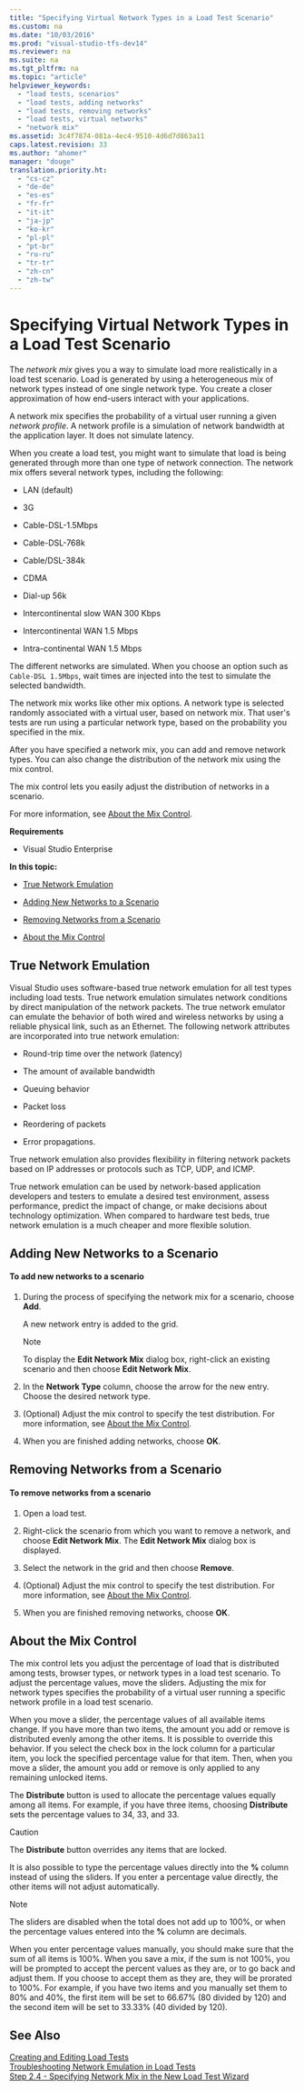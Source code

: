 ```yaml
---
title: "Specifying Virtual Network Types in a Load Test Scenario"
ms.custom: na
ms.date: "10/03/2016"
ms.prod: "visual-studio-tfs-dev14"
ms.reviewer: na
ms.suite: na
ms.tgt_pltfrm: na
ms.topic: "article"
helpviewer_keywords: 
  - "load tests, scenarios"
  - "load tests, adding networks"
  - "load tests, removing networks"
  - "load tests, virtual networks"
  - "network mix"
ms.assetid: 3c4f7874-081a-4ec4-9510-4d6d7d863a11
caps.latest.revision: 33
ms.author: "ahomer"
manager: "douge"
translation.priority.ht: 
  - "cs-cz"
  - "de-de"
  - "es-es"
  - "fr-fr"
  - "it-it"
  - "ja-jp"
  - "ko-kr"
  - "pl-pl"
  - "pt-br"
  - "ru-ru"
  - "tr-tr"
  - "zh-cn"
  - "zh-tw"
---
```

# Specifying Virtual Network Types in a Load Test Scenario
The *network mix* gives you a way to simulate load more realistically in a load test scenario. Load is generated by using a heterogeneous mix of network types instead of one single network type. You create a closer approximation of how end-users interact with your applications.  
  
 A network mix specifies the probability of a virtual user running a given *network profile*. A network profile is a simulation of network bandwidth at the application layer. It does not simulate latency.  
  
 When you create a load test, you might want to simulate that load is being generated through more than one type of network connection. The network mix offers several network types, including the following:  
  
-   LAN (default)  
  
-   3G  
  
-   Cable-DSL-1.5Mbps  
  
-   Cable-DSL-768k  
  
-   Cable/DSL-384k  
  
-   CDMA  
  
-   Dial-up 56k  
  
-   Intercontinental slow WAN 300 Kbps  
  
-   Intercontinental WAN 1.5 Mbps  
  
-   Intra-continental WAN 1.5 Mbps  
  
 The different networks are simulated. When you choose an option such as `Cable-DSL 1.5Mbps`, wait times are injected into the test to simulate the selected bandwidth.  
  
 The network mix works like other mix options. A network type is selected randomly associated with a virtual user, based on network mix. That user's tests are run using a particular network type, based on the probability you specified in the mix.  
  
 After you have specified a network mix, you can add and remove network types. You can also change the distribution of the network mix using the mix control.  
  
 The mix control lets you easily adjust the distribution of networks in a scenario.  
  
 For more information, see [About the Mix Control](../test/specifying-virtual-network-types-in-a-load-test-scenario.md#SpecifyingVirtualNetworkTypesAboutMixControl).  
  
 **Requirements**  
  
-   Visual Studio Enterprise  
  
 **In this topic:**  
  
-   [True Network Emulation](../test/specifying-virtual-network-types-in-a-load-test-scenario.md#SpecifyingVirtualNetworkTypesLoadTestScenarios_TrueNetworkEmulation)  
  
-   [Adding New Networks to a Scenario](../test/specifying-virtual-network-types-in-a-load-test-scenario.md#SpecifyingVirtualNetworkTypesAddingNetworks)  
  
-   [Removing Networks from a Scenario](../test/specifying-virtual-network-types-in-a-load-test-scenario.md#SpecifyingVirtualNetworkTypesRemovingNetworks)  
  
-   [About the Mix Control](../test/specifying-virtual-network-types-in-a-load-test-scenario.md#SpecifyingVirtualNetworkTypesAboutMixControl)  
  
##  <a name="SpecifyingVirtualNetworkTypesLoadTestScenarios_TrueNetworkEmulation"></a> True Network Emulation  
 Visual Studio uses software-based true network emulation for all test types including load tests. True network emulation simulates network conditions by direct manipulation of the network packets. The true network emulator can emulate the behavior of both wired and wireless networks by using a reliable physical link, such as an Ethernet. The following network attributes are incorporated into true network emulation:  
  
-   Round-trip time over the network (latency)  
  
-   The amount of available bandwidth  
  
-   Queuing behavior  
  
-   Packet loss  
  
-   Reordering of packets  
  
-   Error propagations.  
  
 True network emulation also provides flexibility in filtering network packets based on IP addresses or protocols such as TCP, UDP, and ICMP.  
  
 True network emulation can be used by network-based application developers and testers to emulate a desired test environment, assess performance, predict the impact of change, or make decisions about technology optimization. When compared to hardware test beds, true network emulation is a much cheaper and more flexible solution.  
  
##  <a name="SpecifyingVirtualNetworkTypesAddingNetworks"></a> Adding New Networks to a Scenario  
  
#### To add new networks to a scenario  
  
1.  During the process of specifying the network mix for a scenario, choose **Add**.  
  
     A new network entry is added to the grid.  
  
    > [!NOTE]
    >  To display the **Edit Network Mix** dialog box, right-click an existing scenario and then choose **Edit Network Mix**.  
  
2.  In the **Network Type** column, choose the arrow for the new entry. Choose the desired network type.  
  
3.  (Optional) Adjust the mix control to specify the test distribution. For more information, see [About the Mix Control](../test/specifying-virtual-network-types-in-a-load-test-scenario.md#SpecifyingVirtualNetworkTypesAboutMixControl).  
  
4.  When you are finished adding networks, choose **OK**.  
  
##  <a name="SpecifyingVirtualNetworkTypesRemovingNetworks"></a> Removing Networks from a Scenario  
  
#### To remove networks from a scenario  
  
1.  Open a load test.  
  
2.  Right-click the scenario from which you want to remove a network, and choose **Edit Network Mix**. The **Edit Network Mix** dialog box is displayed.  
  
3.  Select the network in the grid and then choose **Remove**.  
  
4.  (Optional) Adjust the mix control to specify the test distribution. For more information, see [About the Mix Control](../test/specifying-virtual-network-types-in-a-load-test-scenario.md#SpecifyingVirtualNetworkTypesAboutMixControl).  
  
5.  When you are finished removing networks, choose **OK**.  
  
##  <a name="SpecifyingVirtualNetworkTypesAboutMixControl"></a> About the Mix Control  
 The mix control lets you adjust the percentage of load that is distributed among tests, browser types, or network types in a load test scenario. To adjust the percentage values, move the sliders. Adjusting the mix for network types specifies the probability of a virtual user running a specific network profile in a load test scenario.  
  
 When you move a slider, the percentage values of all available items change. If you have more than two items, the amount you add or remove is distributed evenly among the other items. It is possible to override this behavior. If you select the check box in the lock column for a particular item, you lock the specified percentage value for that item. Then, when you move a slider, the amount you add or remove is only applied to any remaining unlocked items.  
  
 The **Distribute** button is used to allocate the percentage values equally among all items. For example, if you have three items, choosing **Distribute** sets the percentage values to 34, 33, and 33.  
  
> [!CAUTION]
>  The **Distribute** button overrides any items that are locked.  
  
 It is also possible to type the percentage values directly into the **%** column instead of using the sliders. If you enter a percentage value directly, the other items will not adjust automatically.  
  
> [!NOTE]
>  The sliders are disabled when the total does not add up to 100%, or when the percentage values entered into the **%** column are decimals.  
  
 When you enter percentage values manually, you should make sure that the sum of all items is 100%. When you save a mix, if the sum is not 100%, you will be prompted to accept the percent values as they are, or to go back and adjust them. If you choose to accept them as they are, they will be prorated to 100%.  For example, if you have two items and you manually set them to 80% and 40%, the first item will be set to 66.67% (80 divided by 120) and the second item will be set to 33.33% (40 divided by 120).  
  
## See Also  
 [Creating and Editing Load Tests](assetId:///e2985d15-60a7-4177-93b4-f986c2936337)   
 [Troubleshooting Network Emulation in Load Tests](../test_notintoc/troubleshooting-network-emulation-in-load-tests.md)   
 [Step 2.4 - Specifying Network Mix in the New Load Test Wizard](../test_notintoc/creating-load-tests.md#CreatingLoadTestsUsingWizardStep2_4)